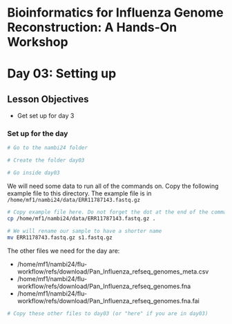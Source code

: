 # Bioinformatics for Influenza Genome Reconstruction: A Hands-On Workshop
# Day 03: Setting up

## Lesson Objectives
* Get set up for day 3

### Set up for the day

```bash
# Go to the nambi24 folder

# Create the folder day03

# Go inside day03
``` 

We will need some data to run all of the commands on. Copy the following example file to this directory. The example file is in `/home/mf1/nambi24/data/ERR11787143.fastq.gz`

```bash
# Copy example file here. Do not forget the dot at the end of the command to indicate the target is "here"
cp /home/mf1/nambi24/data/ERR11787143.fastq.gz .

# We will rename our sample to have a shorter name 
mv ERR1178743.fastq.gz s1.fastq.gz

``` 

The other files we need for the day are: 
- /home/mf1/nambi24/flu-workflow/refs/download/Pan_Influenza_refseq_genomes_meta.csv
- /home/mf1/nambi24/flu-workflow/refs/download/Pan_Influenza_refseq_genomes.fna
- /home/mf1/nambi24/flu-workflow/refs/download/Pan_Influenza_refseq_genomes.fna.fai

```bash
# Copy these other files to day03 (or "here" if you are in day03)
``` 
